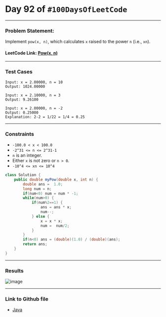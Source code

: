 # Day 92 of `#100DaysOfLeetCode`

___
### Problem Statement:  
Implement `pow(x, n)`, which calculates `x` raised to the power `n` (i.e., `xn`).

#### LeetCode Link: [Pow(x, n)](https://leetcode.com/problems/powx-n/description/?envType=study-plan-v2&envId=programming-skills)
___


### Test Cases
```
Input: x = 2.00000, n = 10
Output: 1024.00000
```
```
Input: x = 2.10000, n = 3
Output: 9.26100
```
```
Input: x = 2.00000, n = -2
Output: 0.25000
Explanation: 2-2 = 1/22 = 1/4 = 0.25
```
___

### Constraints 
* `-100.0 < x < 100.0`
* `-2^31 <= n <= 2^31-1`
* `n` is an integer.
* Either `x` is not zero or `n > 0`.
* `-10^4 <= xn <= 10^4`

```java
class Solution {
    public double myPow(double x, int n) {
        double ans =  1.0;
        long num = n;
        if(num<0) num = num * -1;
        while(num>0) {
            if(num%2==1) {
                ans = ans * x;
                num--;
            } else {
                x = x * x;
                num =  num/2;
            }
        }
        if(n<0) ans = (double)(1.0) / (double)(ans);
        return ans;
    }
}
```
___
### Results
![image](https://github.com/studentdevelops/100DaysOfLeetCode/assets/31382363/84890dee-6c8e-46db-9b86-8a0a6ec5c321)

___

### Link to Github file  
* [Java](https://github.com/studentdevelops/100DaysOfLeetCode/blob/73f18feb98df130d3fa7d581f10abefa16bf8e6a/Dat15_Detect_Capital/code.java)
